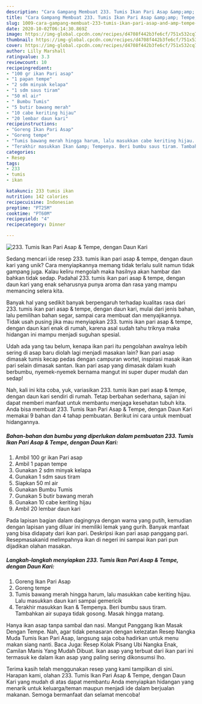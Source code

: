 ```yaml
---
description: "Cara Gampang Membuat 233. Tumis Ikan Pari Asap &amp;amp; Tempe, dengan Daun Kari yang Bisa Manjain Lidah"
title: "Cara Gampang Membuat 233. Tumis Ikan Pari Asap &amp;amp; Tempe, dengan Daun Kari yang Bisa Manjain Lidah"
slug: 1009-cara-gampang-membuat-233-tumis-ikan-pari-asap-and-amp-tempe-dengan-daun-kari-yang-bisa-manjain-lidah
date: 2020-10-02T06:14:30.869Z
image: https://img-global.cpcdn.com/recipes/d4708f442b3fe6cf/751x532cq70/233-tumis-ikan-pari-asap-tempe-dengan-daun-kari-foto-resep-utama.jpg
thumbnail: https://img-global.cpcdn.com/recipes/d4708f442b3fe6cf/751x532cq70/233-tumis-ikan-pari-asap-tempe-dengan-daun-kari-foto-resep-utama.jpg
cover: https://img-global.cpcdn.com/recipes/d4708f442b3fe6cf/751x532cq70/233-tumis-ikan-pari-asap-tempe-dengan-daun-kari-foto-resep-utama.jpg
author: Lilly Marshall
ratingvalue: 3.3
reviewcount: 10
recipeingredient:
- "100 gr ikan Pari asap"
- "1 papan tempe"
- "2 sdm minyak kelapa"
- "1 sdm saus tiram"
- "50 ml air"
- " Bumbu Tumis"
- "5 butir bawang merah"
- "10 cabe keriting hijau"
- "20 lembar daun kari"
recipeinstructions:
- "Goreng Ikan Pari Asap"
- "Goreng tempe"
- "Tumis bawang merah hingga harum, lalu masukkan cabe keriting hijau. Lalu masukkan daun kari sampai gemericik"
- "Terakhir masukkan Ikan &amp; Tempenya. Beri bumbu saus tiram. Tambahkan air supaya tidak gosong. Masak hingga matang."
categories:
- Resep
tags:
- 233
- tumis
- ikan

katakunci: 233 tumis ikan 
nutrition: 142 calories
recipecuisine: Indonesian
preptime: "PT25M"
cooktime: "PT60M"
recipeyield: "4"
recipecategory: Dinner

---
```



![233. Tumis Ikan Pari Asap &amp; Tempe, dengan Daun Kari](https://img-global.cpcdn.com/recipes/d4708f442b3fe6cf/751x532cq70/233-tumis-ikan-pari-asap-tempe-dengan-daun-kari-foto-resep-utama.jpg)

Sedang mencari ide resep 233. tumis ikan pari asap &amp; tempe, dengan daun kari yang unik? Cara menyiapkannya memang tidak terlalu sulit namun tidak gampang juga. Kalau keliru mengolah maka hasilnya akan hambar dan bahkan tidak sedap. Padahal 233. tumis ikan pari asap &amp; tempe, dengan daun kari yang enak seharusnya punya aroma dan rasa yang mampu memancing selera kita.

Banyak hal yang sedikit banyak berpengaruh terhadap kualitas rasa dari 233. tumis ikan pari asap &amp; tempe, dengan daun kari, mulai dari jenis bahan, lalu pemilihan bahan segar, sampai cara membuat dan menyajikannya. Tidak usah pusing jika mau menyiapkan 233. tumis ikan pari asap &amp; tempe, dengan daun kari enak di rumah, karena asal sudah tahu triknya maka hidangan ini mampu menjadi suguhan spesial.

Udah ada yang tau belum, kenapa ikan pari itu pengolahan awalnya lebih sering di asap baru diolah lagi menjadi masakan lain? Ikan pari asap dimasak tumis kecap pedas dengan campuran wortel, inspirasi masak ikan pari selain dimasak santan. Ikan pari asap yang dimasak dalam kuah berbumbu, nyemek-nyemek bernama mangut ini super duper mudah dan sedap!


Nah, kali ini kita coba, yuk, variasikan 233. tumis ikan pari asap &amp; tempe, dengan daun kari sendiri di rumah. Tetap berbahan sederhana, sajian ini dapat memberi manfaat untuk membantu menjaga kesehatan tubuh kita. Anda bisa membuat 233. Tumis Ikan Pari Asap &amp; Tempe, dengan Daun Kari memakai 9 bahan dan 4 tahap pembuatan. Berikut ini cara untuk membuat hidangannya.

<!--inarticleads1-->

##### Bahan-bahan dan bumbu yang diperlukan dalam pembuatan 233. Tumis Ikan Pari Asap &amp; Tempe, dengan Daun Kari:

1. Ambil 100 gr ikan Pari asap
1. Ambil 1 papan tempe
1. Gunakan 2 sdm minyak kelapa
1. Gunakan 1 sdm saus tiram
1. Siapkan 50 ml air
1. Gunakan  Bumbu Tumis
1. Gunakan 5 butir bawang merah
1. Gunakan 10 cabe keriting hijau
1. Ambil 20 lembar daun kari


Pada lapisan bagian dalam dagingnya dengan warna yang putih, kemudian dengan lapisan yang diluar ini memiliki lemak yang gurih. Banyak manfaat yang bisa didapaty dari ikan pari. Deskripsi ikan pari asap panggang pari. Resepmasakanid melimpahnya ikan di negeri ini sampai ikan pari pun dijadikan olahan masakan. 

<!--inarticleads2-->

##### Langkah-langkah menyiapkan 233. Tumis Ikan Pari Asap &amp; Tempe, dengan Daun Kari:

1. Goreng Ikan Pari Asap
1. Goreng tempe
1. Tumis bawang merah hingga harum, lalu masukkan cabe keriting hijau. Lalu masukkan daun kari sampai gemericik
1. Terakhir masukkan Ikan &amp; Tempenya. Beri bumbu saus tiram. Tambahkan air supaya tidak gosong. Masak hingga matang.


Hanya ikan asap tanpa sambal dan nasi. Mangut Panggang Ikan Masak Dengan Tempe. Nah, agar tidak penasaran dengan kelezatan Resep Nangka Muda Tumis Ikan Pari Asap, langsung saja coba hadirkan untuk menu makan siang nanti. Baca Juga: Resep Kolak Pisang Ubi Nangka Enak, Camilan Manis Yang Mudah Dibuat. Ikan asap yang terbuat dari ikan pari ini termasuk ke dalam ikan asap yang paling sering dikonsumsi lho. 

Terima kasih telah menggunakan resep yang kami tampilkan di sini. Harapan kami, olahan 233. Tumis Ikan Pari Asap &amp; Tempe, dengan Daun Kari yang mudah di atas dapat membantu Anda menyiapkan hidangan yang menarik untuk keluarga/teman maupun menjadi ide dalam berjualan makanan. Semoga bermanfaat dan selamat mencoba!
